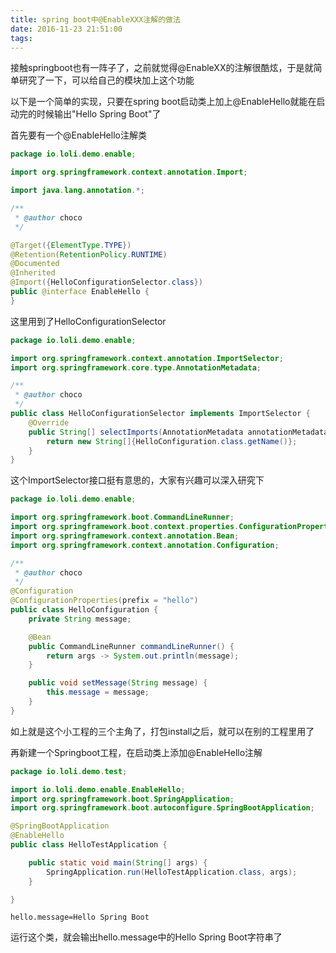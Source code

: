 ```yaml
---
title: spring boot中@EnableXXX注解的做法
date: 2016-11-23 21:51:00
tags:
---
```


接触springboot也有一阵子了，之前就觉得@EnableXX的注解很酷炫，于是就简单研究了一下，可以给自己的模块加上这个功能

以下是一个简单的实现，只要在spring boot启动类上加上@EnableHello就能在启动完的时候输出"Hello Spring Boot"了


首先要有一个@EnableHello注解类

```java
package io.loli.demo.enable;

import org.springframework.context.annotation.Import;

import java.lang.annotation.*;

/**
 * @author choco
 */

@Target({ElementType.TYPE})
@Retention(RetentionPolicy.RUNTIME)
@Documented
@Inherited
@Import({HelloConfigurationSelector.class})
public @interface EnableHello {
}

```

这里用到了HelloConfigurationSelector

```java
package io.loli.demo.enable;

import org.springframework.context.annotation.ImportSelector;
import org.springframework.core.type.AnnotationMetadata;

/**
 * @author choco
 */
public class HelloConfigurationSelector implements ImportSelector {
    @Override
    public String[] selectImports(AnnotationMetadata annotationMetadata) {
        return new String[]{HelloConfiguration.class.getName()};
    }
}

```

这个ImportSelector接口挺有意思的，大家有兴趣可以深入研究下


```java
package io.loli.demo.enable;

import org.springframework.boot.CommandLineRunner;
import org.springframework.boot.context.properties.ConfigurationProperties;
import org.springframework.context.annotation.Bean;
import org.springframework.context.annotation.Configuration;

/**
 * @author choco
 */
@Configuration
@ConfigurationProperties(prefix = "hello")
public class HelloConfiguration {
    private String message;

    @Bean
    public CommandLineRunner commandLineRunner() {
        return args -> System.out.println(message);
    }

    public void setMessage(String message) {
        this.message = message;
    }
}

```


如上就是这个小工程的三个主角了，打包install之后，就可以在别的工程里用了

再新建一个Springboot工程，在启动类上添加@EnableHello注解

```java
package io.loli.demo.test;

import io.loli.demo.enable.EnableHello;
import org.springframework.boot.SpringApplication;
import org.springframework.boot.autoconfigure.SpringBootApplication;

@SpringBootApplication
@EnableHello
public class HelloTestApplication {

    public static void main(String[] args) {
        SpringApplication.run(HelloTestApplication.class, args);
    }

}

```

```
hello.message=Hello Spring Boot
```

运行这个类，就会输出hello.message中的Hello Spring Boot字符串了




